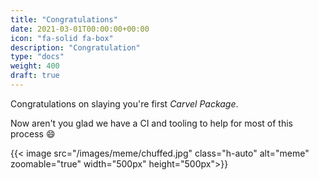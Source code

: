 ```yaml
---
title: "Congratulations"
date: 2021-03-01T00:00:00+00:00
icon: "fa-solid fa-box"
description: "Congratulation"
type: "docs"
weight: 400
draft: true
---
```


Congratulations on slaying you're first _Carvel Package_.

Now aren't you glad we have a CI and tooling to help for most of this process 😄

{{< image src="/images/meme/chuffed.jpg" class="h-auto" alt="meme" zoomable="true" width="500px" height="500px">}}

